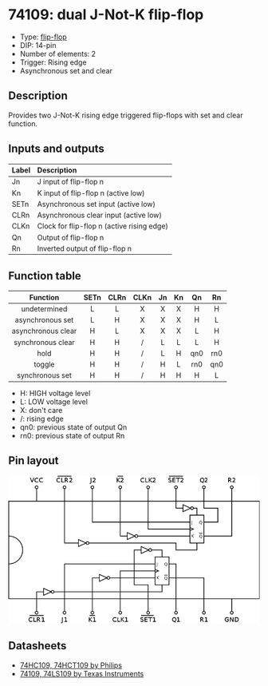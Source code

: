 # 74109: dual J-Not-K flip-flop

- Type: [flip-flop](flip_flops.md)
- DIP: 14-pin
- Number of elements: 2
- Trigger: Rising edge
- Asynchronous set and clear

## Description

Provides two J-Not-K rising edge triggered flip-flops with set and clear function.

## Inputs and outputs

| Label | Description                                 |
|:----- |:------------------------------------------- |
| Jn    | J input of flip-flop n                      |
| Kn    | K input of flip-flop n (active low)         |
| SETn  | Asynchronous set input (active low)         |
| CLRn  | Asynchronous clear input (active low)       |
| CLKn  | Clock for flip-flop n (active rising edge)  |
| Qn    | Output of flip-flop n                       |
| Rn    | Inverted output of flip-flop n              |

## Function table

| Function           | SETn | CLRn | CLKn | Jn  | Kn  | Qn  | Rn  |
|:------------------:|:----:|:----:|:----:|:---:|:---:|:---:|:---:|
| undetermined       | L    | L    | X    | X   | X   | H   | H   |
| asynchronous set   | L    | H    | X    | X   | X   | H   | L   |
| asynchronous clear | H    | L    | X    | X   | X   | L   | H   |
| synchronous clear  | H    | H    | /    | L   | L   | L   | H   |
| hold               | H    | H    | /    | L   | H   | qn0 | rn0 |
| toggle             | H    | H    | /    | H   | L   | rn0 | qn0 |
| synchronous set    | H    | H    | /    | H   | H   | H   | L   |

- H: HIGH voltage level
- L: LOW voltage level
- X: don't care
- /: rising edge
- qn0: previous state of output Qn
- rn0: previous state of output Rn

## Pin layout

![](../dia/74109-dip.png)

## Datasheets

- [74HC109, 74HCT109 by Philips](http://www.nxp.com/documents/data_sheet/74HC_HCT109_CNV.pdf)
- [74109, 74LS109 by Texas Instruments](http://www.ti.com/lit/ds/symlink/sn74ls109a.pdf)
